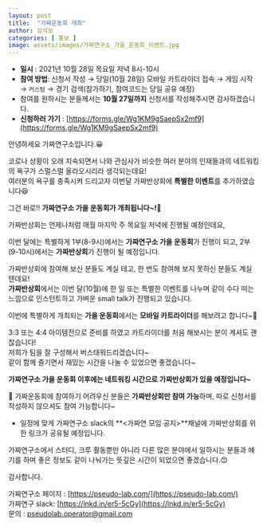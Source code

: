```yaml
---
layout: post
title:  "가짜운동회 개최"
author: 심석보
categories: [ 홍보 ]
image: assets/images/가짜연구소_가을_운동회_이벤트.jpg
---
```


- **일시** : 2021년 10월 28일 목요일 저녁 8시-10시
- **참여 방법**: 신청서 작성 → 당일(10월 28일) 모바일 카트라이더 접속 → 게임 시작 → `커스텀` → 경기 검색(참가하기, 참여코드는 당일 공유 예정)
- 참여를 원하시는 분들께서는 **10월 27일까지** 신청서를 작성해주시면 감사하겠습니다.
- **신청하러 가기** : [https://forms.gle/Wg1KM9gSaepSx2mf9](https://forms.gle/Wg1KM9gSaepSx2mf9)

안녕하세요 가짜연구소입니다.😀

코로나 상황이 오래 지속되면서 나와 관심사가 비슷한 여러 분야의 인재들과의 네트워킹의 욕구가 스멀스멀 올라오시리라 생각되는데요!<br>
여러분의 욕구를 충족시켜 드리고자 이번달 가짜반상회에 **특별한 이벤트**를 추가하였습니다😆

그건 바로!! **가짜연구소 가을 운동회가 개최됩니다~!**🎉

가짜반상회는 언제나처럼 매월 마지막 주 목요일 저녁에 진행될 예정인데요, 

이번 달에는 특별하게 1부(8-9시)에서는 **가짜연구소 가을 운동회**가 진행이 되고, 2부(9-10시)에서는 **가짜반상회**가 진행이 될 예정입니다.

가짜반상회에 참여해 보신 분들도 계실 테고, 한 번도 참여해 보지 못하신 분들도 계실 텐데요!<br>
**가짜반상회**에서는 이번 달(10월)에 한 일 또는 특별한 이벤트를 나누며 같이 수다 떠는 느낌으로 인스턴트하고 가벼운 small talk가 진행되고 있습니다.


이번에 특별하게 개최되는 **가을 운동회**에서는 **모바일 카트라이더**를 해보려고 합니다~🤩

3:3 또는 4:4 아이템전으로 준비를 하였고 카트라이더를 처음 해보시는 분이 계셔도 괜찮습니다!<br>
저희가 팀을 잘 구성해서 버스태워드리겠습니다~<br>
같이 함께 즐기면서 재밌는 시간을 나눌 수 있었으면 좋겠습니다~

**가짜연구소 가을 운동회 이후에는 네트워킹 시간으로 가짜반상회가 있을 예정입니다~**

🥲 가짜운동회에 참여하기 어려우신 분들은 **가짜반상회만 참여 가능**하며, 따로 신청서를 작성하지 않으셔도 참여 가능합니다~<br>
- 일정에 맞게 가짜연구소 slack의 **\<가짜연 모임 공지\>**채널에 가짜반상회를 위한 링크가 공유될 예정입니다.

가짜연구소에서 스터디, 크루 활동뿐만 아니라 다른 많은 분야에서 일하시는 분들과 얘기를 하며 좋은 정보도 같이 나눠가는 뜻깊은 시간이 되었으면 좋겠습니다.😊

감사합니다.


가짜연구소 페이지 : [https://pseudo-lab.com/](https://pseudo-lab.com/)<br>
가짜연구 slack: [https://lnkd.in/er5-5cGy](https://lnkd.in/er5-5cGy)<br>
문의 : pseudolab.operator@gmail.com
